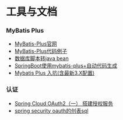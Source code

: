 # 工具与文档


### MyBatis Plus
* [MyBatis-Plus官网](https://mp.baomidou.com/)<br>
* [MyBatis-Plus代码例子](https://github.com/baomidou/mybatis-plus-samples)<br>
* [数据库脚本转java bean](http://java.bejson.com/generator/)<br>
* [SpringBoot使用mybatis-plus+自动代码生成](https://www.cnblogs.com/yui66/p/9621115.html)<br>
* [Mybatis Plus 入坑(含最新3.X配置)](https://www.cnblogs.com/hinsy/p/9668684.html)<br>


### 认证
* [Spring Cloud OAuth2（一） 搭建授权服务](https://www.cnblogs.com/fp2952/p/8973613.html)<br>
* [spring security oauth的创表sql](https://github.com/spring-projects/spring-security-oauth/blob/master/spring-security-oauth2/src/test/resources/schema.sql)<br>
